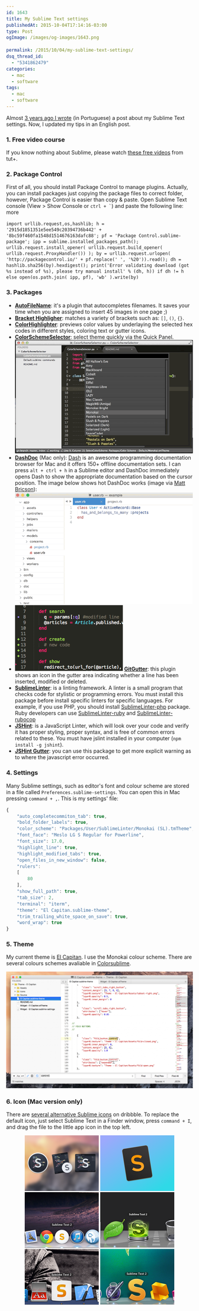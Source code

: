 ```yaml
---
id: 1643
title: My Sublime Text settings
publishedAt: 2015-10-04T17:14:16-03:00
type: Post
ogImage: /images/og-images/1643.png

permalink: /2015/10/04/my-sublime-text-settings/
dsq_thread_id:
  - "5341862479"
categories:
  - mac
  - software
tags:
  - mac
  - software
---
```

Almost [3 years ago I wrote](https://leonardofaria.net/2012/12/31/configurando-o-sublime-text-2/) (in Portuguese) a post about my Sublime Text settings. Now, I updated my tips in an English post.

### 1. Free video course

If you know nothing about Sublime, please watch [these free videos](https://code.tutsplus.com/courses/perfect-workflow-in-sublime-text-2) from tut+.

### 2. Package Control

First of all, you should install Package Control to manage plugins. Actually, you can install packages just copying the package files to correct folder, however, Package Control is easier than copy & paste. Open Sublime Text console (View > Show Console or `` ctrl + ` ``) and paste the following line:  
<span className="hidden">more</span>

```
import urllib.request,os,hashlib; h = '2915d1851351e5ee549c20394736b442' + '8bc59f460fa1548d1514676163dafc88'; pf = 'Package Control.sublime-package'; ipp = sublime.installed_packages_path(); urllib.request.install_opener( urllib.request.build_opener( urllib.request.ProxyHandler()) ); by = urllib.request.urlopen( 'http://packagecontrol.io/' + pf.replace(' ', '%20')).read(); dh = hashlib.sha256(by).hexdigest(); print('Error validating download (got %s instead of %s), please try manual install' % (dh, h)) if dh != h else open(os.path.join( ipp, pf), 'wb' ).write(by)
```

### 3. Packages

* **[AutoFileName](https://github.com/BoundInCode/AutoFileName)**: it's a plugin that autocompletes filenames. It saves your time when you are assigned to insert 45 images in one page ;)
* **[Bracket Highligher](https://github.com/facelessuser/BracketHighlighter/)**: matches a variety of brackets such as: `[]`, `()`, `{}`.
* **[ColorHighlighter](https://github.com/Monnoroch/ColorHighlighter)**: previews color values by underlaying the selected hex codes in different styles, coloring text or gutter icons.
* **[ColorSchemeSelector](https://github.com/jugyo/SublimeColorSchemeSelector)**: select theme quickly via the Quick Panel.  
![colorschemeselector](/wp-content/uploads/2015/10/colorschemeselector.gif)
* **[DashDoc](https://github.com/farcaller/DashDoc)** (Mac only): [Dash](https://kapeli.com/dash) is an awesome programming documentation browser for Mac and it offers 150+ offline documentation sets. I can press `alt + ctrl + h` in a Sublime editor and DashDoc immediately opens Dash to show the appropriate documentation based on the cursor position. The image below shows hot DashDoc works (image via [Matt Bricson](https://mattbrictson.com/sublime-text-3-recommendations)):  
![](/wp-content/uploads/2015/10/dash.gif)
* <img src="/wp-content/uploads/2015/10/gitgutter.png" class="right size-full wp-image-1645" /> **[GitGutter](https://github.com/jisaacks/GitGutter)**: this plugin shows an icon in the gutter area indicating whether a line has been inserted, modified or deleted.
* **[SublimeLinter](https://packagecontrol.io/packages/SublimeLinter)**: is a linting framework. A linter is a small program that checks code for stylistic or programming errors. You must install this package before install specific linters for specific languages. For example, if you use PHP, you should install [SublimeLinter-php](https://packagecontrol.io/packages/SublimeLinter-php) package. Ruby developers can use [SublimeLinter-ruby](https://packagecontrol.io/packages/SublimeLinter-ruby) and [SublimeLinter-rubocop](https://packagecontrol.io/packages/SublimeLinter-rubocop)
* **[JSHint](https://packagecontrol.io/packages/JSHint)**: is a JavaScript Linter, which will look over your code and verify it has proper styling, proper syntax, and is free of common errors related to these. You must have jslint installed in your computer (`npm install -g jshint`).
* **[JSHint Gutter](https://packagecontrol.io/packages/JSHint%20Gutter)**: you can use this package to get more explicit warning as to where the javascript error occurred.

### 4. Settings

Many Sublime settings, such as editor's font and colour scheme are stored in a file called `Preferences.sublime-settings`. You can open this in Mac pressing `command + ,`. This is my settings' file:

```js
{
	"auto_completecommiton_tab": true,
	"bold_folder_labels": true,
	"color_scheme": "Packages/User/SublimeLinter/Monokai (SL).tmTheme",
	"font_face": "Meslo LG S Regular for Powerline",
	"font_size": 17.0,
	"highlight_line": true,
	"highlight_modified_tabs": true,
	"open_files_in_new_window": false,
	"rulers":
	[
		80
	],
	"show_full_path": true,
	"tab_size": 2,
	"terminal": "iterm",
	"theme": "El Capitan.sublime-theme",
	"trim_trailing_white_space_on_save": true,
	"word_wrap": true
}
```

### 5. Theme

My current theme is [El Capitan](https://github.com/iccir/El-Capitan-Theme). I use the Monokai colour scheme. There are several colours schemes avaliable in [Colorsublime](http://colorsublime.com/).

[![](/wp-content/uploads/2015/10/elcapitan-1024x637.png)](https://github.com/iccir/El-Capitan-Theme)

### 6. Icon (Mac version only)

There are [several alternative Sublime icons](https://dribbble.com/search?q=sublime+icon) on dribbble. To replace the default icon, just select Sublime Text in a Finder window, press `command + I`, and drag the file to the little app icon in the top left.  


<center>
  <a href="https://dribbble.com/shots/1827862-Yosemite-Sublime-Text-Icon"><img src="/wp-content/uploads/2015/10/icon6.png" width="200" /></a> <a href="https://dribbble.com/shots/1582459-Sublime-Text-Icon-for-Yosemite"><img src="/wp-content/uploads/2015/10/icon5.png" width="200" /></a> <a href="http://dribbble.com/shots/872166-Sublime-Text-2-Replacement-Icon"><img src="/wp-content/uploads/2012/12/icon1.png" /></a> <a href="http://dribbble.com/shots/382465-Sublime-Text-2-update-Replacement-Icon"><img src="/wp-content/uploads/2012/12/icon2.png" /></a> <a href="http://dribbble.com/shots/468176-Sublime-Text-2-icon-you-can-actually-see-when-switching-apps"><img src="/wp-content/uploads/2012/12/icon3.png" /></a> <a href="http://dribbble.com/shots/382409-Sublime-Text-2-Icon"><img src="/wp-content/uploads/2012/12/icon4.png" /></a><br />
</center>
